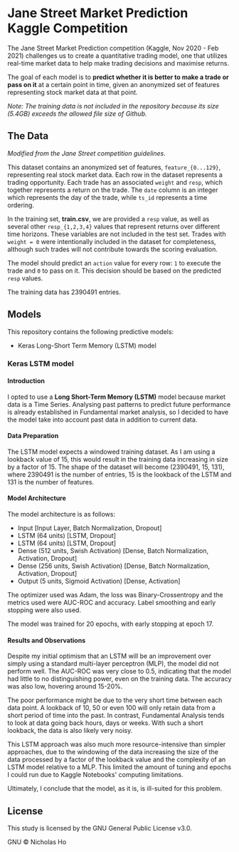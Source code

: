 # Jane Street Market Prediction Kaggle Competition

The Jane Street Market Prediction competition (Kaggle, Nov 2020 - Feb 2021) challenges us to create a quantitative trading model, one that utilizes real-time market data to help make trading decisions and maximise returns.

The goal of each model is to **predict whether it is better to make a trade or pass on it** at a certain point in time, given an anonymized set of features representing stock market data at that point.

*Note: The training data is not included in the repository because its size (5.4GB) exceeds the allowed file size of Github.*

## The Data

*Modified from the Jane Street competition guidelines*.

This dataset contains an anonymized set of features, `feature_{0...129}`, representing real stock market data. Each row in the dataset represents a trading opportunity. Each trade has an associated `weight` and `resp`, which together represents a return on the trade. The `date` column is an integer which represents the day of the trade, while `ts_id` represents a time ordering.

In the training set, **train.csv**, we are provided a `resp` value, as well as several other `resp_{1,2,3,4}` values that represent returns over different time horizons. These variables are not included in the test set. Trades with `weight = 0` were intentionally included in the dataset for completeness, although such trades will not contribute towards the scoring evaluation.

The model should predict an `action` value for every row: `1` to execute the trade and `0` to pass on it. This decision should be based on the predicted `resp` values.

The training data has 2390491 entries.

## Models

This repository contains the following predictive models:

- Keras Long-Short Term Memory (LSTM) model

### Keras LSTM model

#### Introduction

I opted to use a **Long Short-Term Memory (LSTM)** model because market data is a Time Series. Analysing past patterns to predict future performance is already established in Fundamental market analysis, so I decided to have the model take into account past data in addition to current data.

#### Data Preparation

The LSTM model expects a windowed training dataset. As I am using a lookback value of 15, this would result in the training data increasing in size by a factor of 15. The shape of the dataset will become (2390491, 15, 131), where 2390491 is the number of entries, 15 is the lookback of the LSTM and 131 is the number of features.

#### Model Architecture

The model architecture is as follows:

- Input [Input Layer, Batch Normalization, Dropout]
- LSTM (64 units) [LSTM, Dropout]
- LSTM (64 units) [LSTM, Dropout]
- Dense (512 units, Swish Activation) [Dense, Batch Normalization, Activation, Dropout]
- Dense (256 units, Swish Activation) [Dense, Batch Normalization, Activation, Dropout]
- Output (5 units, Sigmoid Activation) [Dense, Activation]

The optimizer used was Adam, the loss was Binary-Crossentropy and the metrics used were AUC-ROC and accuracy. Label smoothing and early stopping were also used.

The model was trained for 20 epochs, with early stopping at epoch 17.

#### Results and Observations

Despite my initial optimism that an LSTM will be an improvement over simply using a standard multi-layer perceptron (MLP), the model did not perform well. The AUC-ROC was very close to 0.5, indicating that the model had little to no distinguishing power, even on the training data. The accuracy was also low, hovering around 15-20%.

The poor performance might be due to the very short time between each data point. A lookback of 10, 50 or even 100 will only retain data from a short period of time into the past. In contrast, Fundamental Analysis tends to look at data going back hours, days or weeks. With such a short lookback, the data is also likely very noisy.

This LSTM approach was also much more resource-intensive than simpler approaches, due to the windowing of the data increasing the size of the data processed by a factor of the lookback value and the complexity of an LSTM model relative to a MLP. This limited the amount of tuning and epochs I could run due to Kaggle Notebooks' computing limitations.

Ultimately, I conclude that the model, as it is, is ill-suited for this problem.

## License

This study is licensed by the GNU General Public License v3.0.

GNU © Nicholas Ho